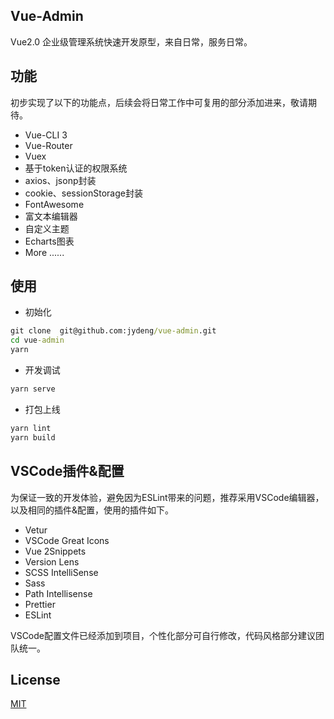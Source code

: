 ## Vue-Admin

Vue2.0 企业级管理系统快速开发原型，来自日常，服务日常。

## 功能
初步实现了以下的功能点，后续会将日常工作中可复用的部分添加进来，敬请期待。
* Vue-CLI 3  
* Vue-Router
* Vuex
* 基于token认证的权限系统
* axios、jsonp封装
* cookie、sessionStorage封装
* FontAwesome
* 富文本编辑器
* 自定义主题
* Echarts图表
* More ......


## 使用

- 初始化
```cmd
git clone  git@github.com:jydeng/vue-admin.git
cd vue-admin
yarn
```

- 开发调试
```cmd
yarn serve 
```

- 打包上线
```cmd
yarn lint
yarn build
```


## VSCode插件&配置
为保证一致的开发体验，避免因为ESLint带来的问题，推荐采用VSCode编辑器，以及相同的插件&配置，使用的插件如下。
 * Vetur
 * VSCode Great Icons
 * Vue 2Snippets
 * Version Lens
 * SCSS IntelliSense
 * Sass
 * Path Intellisense
 * Prettier
 * ESLint

 VSCode配置文件已经添加到项目，个性化部分可自行修改，代码风格部分建议团队统一。

## License

[MIT](https://github.com/jydeng/vue-admin//LICENSE)